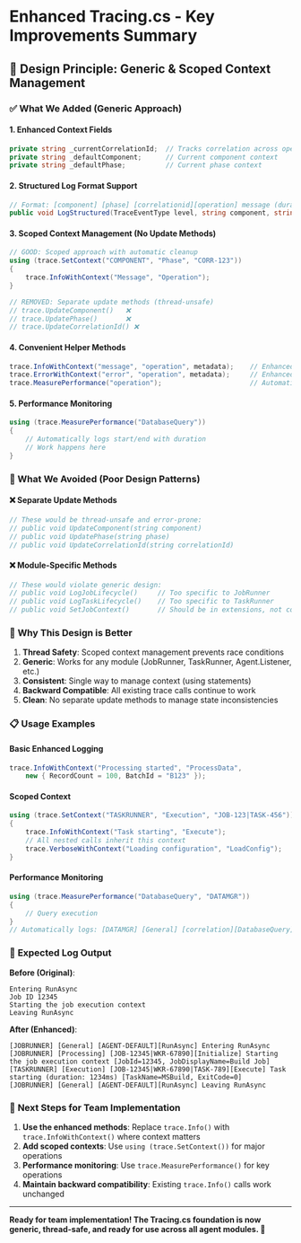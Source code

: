 # Enhanced Tracing.cs - Key Improvements Summary

## 🎯 Design Principle: Generic & Scoped Context Management

### ✅ What We Added (Generic Approach)

#### 1. **Enhanced Context Fields**
```csharp
private string _currentCorrelationId;  // Tracks correlation across operations
private string _defaultComponent;      // Current component context
private string _defaultPhase;          // Current phase context
```

#### 2. **Structured Log Format Support**
```csharp
// Format: [component] [phase] [correlationid][operation] message (duration: Xms) [metadata]
public void LogStructured(TraceEventType level, string component, string phase, string correlationId, string operation, string message, TimeSpan? duration, object metadata)
```

#### 3. **Scoped Context Management (No Update Methods)**
```csharp
// GOOD: Scoped approach with automatic cleanup
using (trace.SetContext("COMPONENT", "Phase", "CORR-123"))
{
    trace.InfoWithContext("Message", "Operation");
}

// REMOVED: Separate update methods (thread-unsafe)
// trace.UpdateComponent()   ❌ 
// trace.UpdatePhase()       ❌ 
// trace.UpdateCorrelationId() ❌ 
```

#### 4. **Convenient Helper Methods**
```csharp
trace.InfoWithContext("message", "operation", metadata);    // Enhanced info logging
trace.ErrorWithContext("error", "operation", metadata);     // Enhanced error logging
trace.MeasurePerformance("operation");                      // Automatic duration tracking
```

#### 5. **Performance Monitoring**
```csharp
using (trace.MeasurePerformance("DatabaseQuery"))
{
    // Automatically logs start/end with duration
    // Work happens here
}
```

### 🚫 What We Avoided (Poor Design Patterns)

#### ❌ **Separate Update Methods**
```csharp
// These would be thread-unsafe and error-prone:
// public void UpdateComponent(string component)
// public void UpdatePhase(string phase) 
// public void UpdateCorrelationId(string correlationId)
```

#### ❌ **Module-Specific Methods**
```csharp
// These would violate generic design:
// public void LogJobLifecycle()     // Too specific to JobRunner
// public void LogTaskLifecycle()    // Too specific to TaskRunner
// public void SetJobContext()       // Should be in extensions, not core
```

### 🎯 **Why This Design is Better**

1. **Thread Safety**: Scoped context management prevents race conditions
2. **Generic**: Works for any module (JobRunner, TaskRunner, Agent.Listener, etc.)
3. **Consistent**: Single way to manage context (using statements)
4. **Backward Compatible**: All existing trace calls continue to work
5. **Clean**: No separate update methods to manage state inconsistencies

### 📋 **Usage Examples**

#### Basic Enhanced Logging
```csharp
trace.InfoWithContext("Processing started", "ProcessData", 
    new { RecordCount = 100, BatchId = "B123" });
```

#### Scoped Context
```csharp
using (trace.SetContext("TASKRUNNER", "Execution", "JOB-123|TASK-456"))
{
    trace.InfoWithContext("Task starting", "Execute");
    // All nested calls inherit this context
    trace.VerboseWithContext("Loading configuration", "LoadConfig");
}
```

#### Performance Monitoring
```csharp
using (trace.MeasurePerformance("DatabaseQuery", "DATAMGR"))
{
    // Query execution
}
// Automatically logs: [DATAMGR] [General] [correlation][DatabaseQuery] Operation completed (duration: 234ms)
```

### 🔄 **Expected Log Output**

**Before (Original)**:
```
Entering RunAsync
Job ID 12345
Starting the job execution context
Leaving RunAsync
```

**After (Enhanced)**:
```
[JOBRUNNER] [General] [AGENT-DEFAULT][RunAsync] Entering RunAsync
[JOBRUNNER] [Processing] [JOB-12345|WKR-67890][Initialize] Starting the job execution context [JobId=12345, JobDisplayName=Build Job]
[TASKRUNNER] [Execution] [JOB-12345|WKR-67890|TASK-789][Execute] Task starting (duration: 1234ms) [TaskName=MSBuild, ExitCode=0]
[JOBRUNNER] [General] [AGENT-DEFAULT][RunAsync] Leaving RunAsync
```

### 🚀 **Next Steps for Team Implementation**

1. **Use the enhanced methods**: Replace `trace.Info()` with `trace.InfoWithContext()` where context matters
2. **Add scoped contexts**: Use `using (trace.SetContext())` for major operations
3. **Performance monitoring**: Use `trace.MeasurePerformance()` for key operations
4. **Maintain backward compatibility**: Existing `trace.Info()` calls work unchanged

---

**Ready for team implementation! The Tracing.cs foundation is now generic, thread-safe, and ready for use across all agent modules. 🎉**
